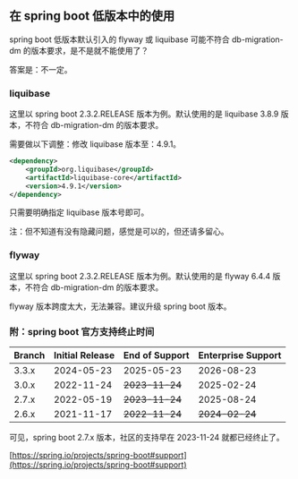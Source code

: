 ## 在 spring boot 低版本中的使用

spring boot 低版本默认引入的 flyway 或 liquibase 可能不符合 db-migration-dm 的版本要求，是不是就不能使用了？

答案是：不一定。

### liquibase 

这里以 spring boot 2.3.2.RELEASE 版本为例。默认使用的是 liquibase 3.8.9 版本，不符合 db-migration-dm 的版本要求。

需要做以下调整：修改 liquibase 版本至：4.9.1。

```xml
<dependency>
    <groupId>org.liquibase</groupId>
    <artifactId>liquibase-core</artifactId>
    <version>4.9.1</version>
</dependency>
```

只需要明确指定 liquibase 版本号即可。

注：但不知道有没有隐藏问题，感觉是可以的，但还请多留心。

### flyway

这里以 spring boot 2.3.2.RELEASE 版本为例。默认使用的是 flyway 6.4.4 版本，不符合 db-migration-dm 的版本要求。

flyway 版本跨度太大，无法兼容。建议升级 spring boot 版本。

### 附：spring boot 官方支持终止时间

| Branch | Initial Release | End of Support | Enterprise Support |
|:-------|:----------------|:---------------|:-------------------|
| 3.3.x  | 2024-05-23      | 2025-05-23     | 2026-08-23         |
| 3.0.x  | 2022-11-24      | ~~2023-11-24~~ | 2025-02-24         |
| 2.7.x  | 2022-05-19      | ~~2023-11-24~~ | 2025-08-24         |
| 2.6.x  | 2021-11-17      | ~~2022-11-24~~ | ~~2024-02-24~~     |

可见，spring boot 2.7.x 版本，社区的支持早在 2023-11-24 就都已经终止了。

[https://spring.io/projects/spring-boot#support](https://spring.io/projects/spring-boot#support)

